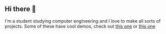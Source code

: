 ## Hi there 👋

I'm a student studying computer engineering and I love to make all sorts of projects. Some of these have cool demos, check out [this one](https://hiatus770.github.io/myPage) or [this one](https://hiatus770.github.io/blog/programming/graphics/2024/05/25/Marching-Cubes-and-Metaballs.html)

<!--
**hiatus770/hiatus770** is a ✨ _special_ ✨ repository because its `README.md` (this file) appears on your GitHub profile.

Here are some ideas to get you started:

- 🔭 I’m currently working on ...
- 🌱 I’m currently learning ...
- 👯 I’m looking to collaborate on ...
- 🤔 I’m looking for help with ...
- 💬 Ask me about ...
- 📫 How to reach me: ...
- 😄 Pronouns: ...
- ⚡ Fun fact: ...
-->
